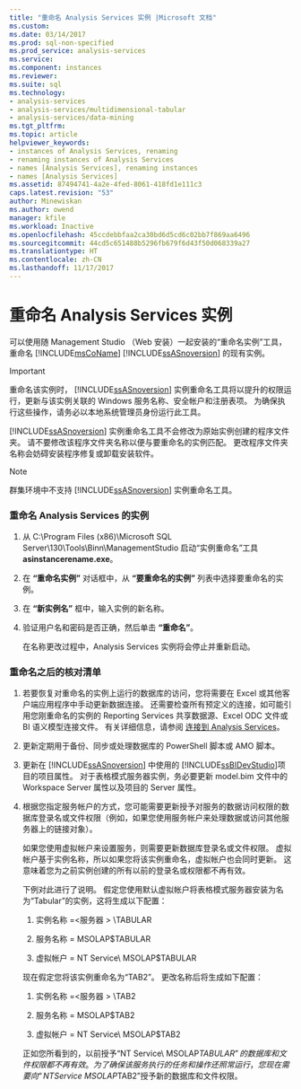 ```yaml
---
title: "重命名 Analysis Services 实例 |Microsoft 文档"
ms.custom: 
ms.date: 03/14/2017
ms.prod: sql-non-specified
ms.prod_service: analysis-services
ms.service: 
ms.component: instances
ms.reviewer: 
ms.suite: sql
ms.technology:
- analysis-services
- analysis-services/multidimensional-tabular
- analysis-services/data-mining
ms.tgt_pltfrm: 
ms.topic: article
helpviewer_keywords:
- instances of Analysis Services, renaming
- renaming instances of Analysis Services
- names [Analysis Services], renaming instances
- names [Analysis Services]
ms.assetid: 87494741-4a2e-4fed-8061-418fd1e111c3
caps.latest.revision: "53"
author: Minewiskan
ms.author: owend
manager: kfile
ms.workload: Inactive
ms.openlocfilehash: 45ccdebbfaa2ca30bd6d5cd6c02bb7f869aa6496
ms.sourcegitcommit: 44cd5c651488b5296fb679f6d43f50d068339a27
ms.translationtype: HT
ms.contentlocale: zh-CN
ms.lasthandoff: 11/17/2017
---
```

# <a name="rename-an-analysis-services-instance"></a>重命名 Analysis Services 实例
  可以使用随 Management Studio （Web 安装）一起安装的“重命名实例”工具，重命名 [!INCLUDE[msCoName](../../includes/msconame-md.md)] [!INCLUDE[ssASnoversion](../../includes/ssasnoversion-md.md)] 的现有实例。  
  
> [!IMPORTANT]  
>  重命名该实例时， [!INCLUDE[ssASnoversion](../../includes/ssasnoversion-md.md)] 实例重命名工具将以提升的权限运行，更新与该实例关联的 Windows 服务名称、安全帐户和注册表项。 为确保执行这些操作，请务必以本地系统管理员身份运行此工具。  
  
 [!INCLUDE[ssASnoversion](../../includes/ssasnoversion-md.md)] 实例重命名工具不会修改为原始实例创建的程序文件夹。 请不要修改该程序文件夹名称以便与要重命名的实例匹配。 更改程序文件夹名称会妨碍安装程序修复或卸载安装软件。  
  
> [!NOTE]  
>  群集环境中不支持 [!INCLUDE[ssASnoversion](../../includes/ssasnoversion-md.md)] 实例重命名工具。  
  
### <a name="to-rename-an-instance-of-analysis-services"></a>重命名 Analysis Services 的实例  
  
1.  从 C:\Program Files (x86)\Microsoft SQL Server\130\Tools\Binn\ManagementStudio 启动“实例重命名”工具 **asinstancerename.exe**。  
  
2.  在 **“重命名实例”** 对话框中，从 **“要重命名的实例”** 列表中选择要重命名的实例。  
  
3.  在 **“新实例名”** 框中，输入实例的新名称。  
  
4.  验证用户名和密码是否正确，然后单击 **“重命名”**。  
  
     在名称更改过程中，Analysis Services 实例将会停止并重新启动。  
  
### <a name="post-rename-checklist"></a>重命名之后的核对清单  
  
1.  若要恢复对重命名的实例上运行的数据库的访问，您将需要在 Excel 或其他客户端应用程序中手动更新数据连接。 还需要检查所有预定义的连接，如可能引用您刚重命名的实例的 Reporting Services 共享数据源、Excel ODC 文件或 BI 语义模型连接文件。 有关详细信息，请参阅 [连接到 Analysis Services](../../analysis-services/instances/connect-to-analysis-services.md)。  
  
2.  更新定期用于备份、同步或处理数据库的 PowerShell 脚本或 AMO 脚本。  
  
3.  更新在 [!INCLUDE[ssASnoversion](../../includes/ssasnoversion-md.md)] 中使用的 [!INCLUDE[ssBIDevStudio](../../includes/ssbidevstudio-md.md)]项目的项目属性。 对于表格模式服务器实例，务必要更新 model.bim 文件中的 Workspace Server 属性以及项目的 Server 属性。  
  
4.  根据您指定服务帐户的方式，您可能需要更新授予对服务的数据访问权限的数据库登录名或文件权限（例如，如果您使用服务帐户来处理数据或访问其他服务器上的链接对象）。  
  
     如果您使用虚拟帐户来设置服务，则需要更新数据库登录名或文件权限。 虚拟帐户基于实例名称，所以如果您将该实例重命名，虚拟帐户也会同时更新。 这意味着您为之前实例创建的所有以前的登录名或权限都不再有效。  
  
     下例对此进行了说明。 假定您使用默认虚拟帐户将表格模式服务器安装为名为“Tabular”的实例，这将生成以下配置：  
  
    1.  实例名称 =\<服务器 > \TABULAR  
  
    2.  服务名称 = MSOLAP$TABULAR  
  
    3.  虚拟帐户 = NT Service\ MSOLAP$TABULAR  
  
     现在假定您将该实例重命名为“TAB2”。 更改名称后将生成如下配置：  
  
    1.  实例名称 =\<服务器 > \TAB2  
  
    2.  服务名称 = MSOLAP$TAB2  
  
    3.  虚拟帐户 = NT Service\ MSOLAP$TAB2  
  
     正如您所看到的，以前授予“NT Service\ MSOLAP$TABULAR”的数据库和文件权限都不再有效。 为了确保该服务执行的任务和操作还照常运行，您现在需要向“NT Service\ MSOLAP$TAB2”授予新的数据库和文件权限。  
  
  
